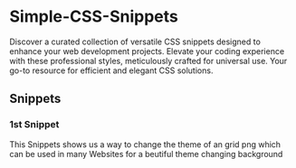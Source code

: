 # Simple-CSS-Snippets

Discover a curated collection of versatile CSS snippets designed to enhance your web development projects. Elevate your coding experience with these professional styles, meticulously crafted for universal use. Your go-to resource for efficient and elegant CSS solutions.

## Snippets
### 1st Snippet
This Snippets shows us a way to change the theme of an grid png which can be used in many Websites for a beutiful theme changing background